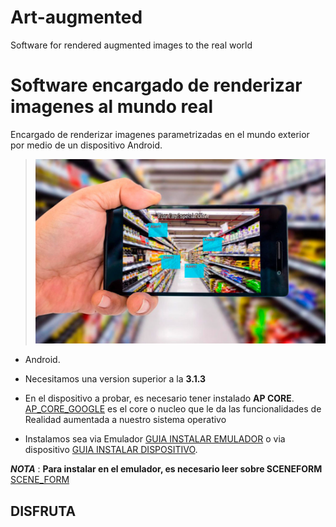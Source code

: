 # Art-augmented
Software for rendered augmented images to the real world

# Software encargado de renderizar imagenes al mundo real

Encargado de renderizar imagenes parametrizadas en el mundo exterior por medio de un dispositivo Android.


> ![Ejemplo realidad aumentada](/raw/images/aumented.jpg)

 * Android.

  * Necesitamos una version superior a la **3.1.3**

  * En el dispositivo a probar, es necesario tener instalado **AP CORE**. [AP_CORE_GOOGLE](https://play.google.com/store/apps/details?id=com.google.ar.core&hl=en_GB) es el core o nucleo que le da las funcionalidades de Realidad aumentada a nuestro sistema operativo

  * Instalamos sea via Emulador [GUIA INSTALAR EMULADOR](https://developer.android.com/studio/run/emulator?hl=es-419) o via dispositivo [GUIA INSTALAR DISPOSITIVO](https://developer.android.com/studio/run/device?hl=es-419).
  
_**NOTA**_ : **Para instalar en el emulador, es necesario leer sobre SCENEFORM** [SCENE_FORM](https://developers.google.com/ar/develop/java/sceneform/)

## DISFRUTA

